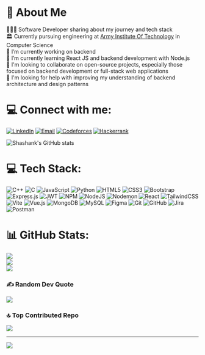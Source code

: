# 💫 About Me

<!--
**Shashank-github-code/Shashank-github-code** is a ✨ _special_ ✨ repository because its `README.md` (this file) appears on your GitHub profile.
-->
👨🏻‍💻 Software Developer sharing about my journey and tech stack</br>
🏛️ Currently pursuing engineering at [Army Institute Of Technology](https://www.aitpune.com/) in Computer Science</br> 
🔭 I’m currently working on backend</br>
🌱 I’m currently learning React JS and backend development with Node.js</br>
👯 I'm looking to collaborate on open-source projects, especially those focused on backend development or full-stack web applications</br>
🤔 I'm looking for help with improving my understanding of backend architecture and design patterns
</br>
# 💻 Connect with me:
  [![LinkedIn](https://img.shields.io/badge/linkedin-%230077B5.svg?style=for-the-badge&logo=linkedin&logoColor=white)](https://www.linkedin.com/in/shashank-singh-a22556253/) [![Email](https://img.shields.io/badge/Gmail-D14836?style=for-the-badge&logo=gmail&logoColor=white)](mailto:700singhshashank@gmail.com) [![Codeforces](https://img.shields.io/badge/Codeforces-445f9d?style=for-the-badge&logo=Codeforces&logoColor=white)](https://codeforces.com/profile/_Shashanksingh) [![Hackerrank](https://img.shields.io/badge/-Hackerrank-2EC866?style=for-the-badge&logo=HackerRank&logoColor=white)](https://www.hackerrank.com/profile/700singhshashank)
</br>

![Shashank's GitHub stats](https://github-readme-stats.vercel.app/api?username=Shashank-github-code&show_icons=true&theme=tokyonight)


# 💻 Tech Stack:
![C++](https://img.shields.io/badge/c++-%2300599C.svg?style=for-the-badge&logo=c%2B%2B&logoColor=white) ![C](https://img.shields.io/badge/c-%2300599C.svg?style=for-the-badge&logo=c&logoColor=white) ![JavaScript](https://img.shields.io/badge/javascript-%23323330.svg?style=for-the-badge&logo=javascript&logoColor=%23F7DF1E) ![Python](https://img.shields.io/badge/python-3670A0?style=for-the-badge&logo=python&logoColor=ffdd54) ![HTML5](https://img.shields.io/badge/html5-%23E34F26.svg?style=for-the-badge&logo=html5&logoColor=white) ![CSS3](https://img.shields.io/badge/css3-%231572B6.svg?style=for-the-badge&logo=css3&logoColor=white) ![Bootstrap](https://img.shields.io/badge/bootstrap-%238511FA.svg?style=for-the-badge&logo=bootstrap&logoColor=white) ![Express.js](https://img.shields.io/badge/express.js-%23404d59.svg?style=for-the-badge&logo=express&logoColor=%2361DAFB) ![JWT](https://img.shields.io/badge/JWT-black?style=for-the-badge&logo=JSON%20web%20tokens) ![NPM](https://img.shields.io/badge/NPM-%23CB3837.svg?style=for-the-badge&logo=npm&logoColor=white) ![NodeJS](https://img.shields.io/badge/node.js-6DA55F?style=for-the-badge&logo=node.js&logoColor=white) ![Nodemon](https://img.shields.io/badge/NODEMON-%23323330.svg?style=for-the-badge&logo=nodemon&logoColor=%BBDEAD) ![React](https://img.shields.io/badge/react-%2320232a.svg?style=for-the-badge&logo=react&logoColor=%2361DAFB) ![TailwindCSS](https://img.shields.io/badge/tailwindcss-%2338B2AC.svg?style=for-the-badge&logo=tailwind-css&logoColor=white) ![Vite](https://img.shields.io/badge/vite-%23646CFF.svg?style=for-the-badge&logo=vite&logoColor=white) ![Vue.js](https://img.shields.io/badge/vue.js-%2335495e.svg?style=for-the-badge&logo=vuedotjs&logoColor=%234FC08D) ![MongoDB](https://img.shields.io/badge/MongoDB-%234ea94b.svg?style=for-the-badge&logo=mongodb&logoColor=white) ![MySQL](https://img.shields.io/badge/mysql-4479A1.svg?style=for-the-badge&logo=mysql&logoColor=white) ![Figma](https://img.shields.io/badge/figma-%23F24E1E.svg?style=for-the-badge&logo=figma&logoColor=white) ![Git](https://img.shields.io/badge/git-%23F05033.svg?style=for-the-badge&logo=git&logoColor=white) ![GitHub](https://img.shields.io/badge/github-%23121011.svg?style=for-the-badge&logo=github&logoColor=white) ![Jira](https://img.shields.io/badge/jira-%230A0FFF.svg?style=for-the-badge&logo=jira&logoColor=white) ![Postman](https://img.shields.io/badge/Postman-FF6C37?style=for-the-badge&logo=postman&logoColor=white)
</br>

# 📊 GitHub Stats:
![](https://github-readme-stats.vercel.app/api?username=Shashank-github-code&theme=tokyonight&include_all_commits=false&count_private=false)<br/>
![](https://github-readme-streak-stats.herokuapp.com/?user=Shashank-github-code&theme=tokyonight)<br/>
![](https://github-readme-stats.vercel.app/api/top-langs/?username=Shashank-github-code&theme=tokyonight&include_all_commits=false&count_private=false&layout=compact)
</br>

### ✍️ Random Dev Quote
![](https://quotes-github-readme.vercel.app/api?type=horizontal&theme=tokyonight)
</br>

### 🔝 Top Contributed Repo
![](https://github-contributor-stats.vercel.app/api?username=Shashank-github-code&limit=5&theme=tokyonight&combine_all_yearly_contributions=true)
</br>

---
[![](https://visitcount.itsvg.in/api?id=Shashank-github-code&icon=3&color=1)](https://visitcount.itsvg.in)

<!-- Proudly created with GPRM ( https://gprm.itsvg.in ) -->

